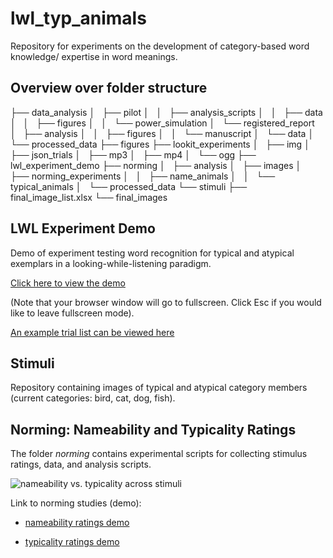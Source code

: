 # lwl_typ_animals
Repository for experiments on the development of category-based word knowledge/ expertise in word meanings.


## Overview over folder structure

├── data_analysis
│   ├── pilot
│   │   ├── analysis_scripts
│   │   ├── data
│   │   ├── figures
│   │   └── power_simulation
│   └── registered_report
│       ├── analysis
│       │   ├── figures
│       │   └── manuscript
│       └── data
│           └── processed_data
├── figures
├── lookit_experiments
│   ├── img
│   ├── json_trials
│   ├── mp3
│   ├── mp4
│   └── ogg
├── lwl_experiment_demo
├── norming
│   ├── analysis
│   ├── images
│   ├── norming_experiments
│   │   ├── name_animals
│   │   └── typical_animals
│   └── processed_data
└── stimuli
    ├── final_image_list.xlsx
    └── final_images

## LWL Experiment Demo

Demo of experiment testing word recognition for typical and atypical exemplars in a looking-while-listening paradigm.

[Click here to view the demo](https://mzettersten.github.io/lwl_typ_animals/lwl_experiment_demo/index.html) 

(Note that your  browser window will go to fullscreen. Click Esc if you would like to leave fullscreen mode).

[An example trial list can be viewed here](https://docs.google.com/spreadsheets/d/1pub4ZIhPw9XYxMUPjyrj3eIku_YdQ1TYmEu8WPwyiDw/edit?usp=sharing)



## Stimuli

Repository containing images of typical and atypical category members (current categories: bird, cat, dog, fish).

## Norming: Nameability and Typicality Ratings

The folder *norming* contains experimental scripts for collecting stimulus ratings, data, and analysis scripts.

![nameability vs. typicality across stimuli](https://github.com/mzettersten/lwl_typ_animals/blob/master/norming/analysis/figures/naming_vs_typicality.jpg)

Link to norming studies (demo):

- [nameability ratings demo](https://mzettersten.github.io/lwl_typ_animals/norming/norming_experiments/name_animals/name_animals.html)

- [typicality ratings demo](https://mzettersten.github.io/lwl_typ_animals/norming/norming_experiments/typical_animals/typical_animals.html)
